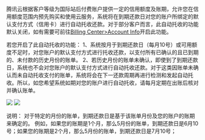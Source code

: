 
腾讯云根据客户等级为国际站后付费账户提供一定的信用额度及账期，允许您在信用额度范围内预先购买和使用云服务，系统将在到期还款日对您的账户所绑定的默认支付方式（信用卡）进行自动托收还款。对于部分客户而言，此自动托收的功能默认关闭，如有需要可前往[Billing Center>Account Info](https://console.cloud.tencent.com/intlbilling/account)开启此功能。

若您开启了此自动托收的功能：
1、系统按月于到期还款日（每月10号）或可用额度不足时，对您账户的默认支付方式进行托收还款，以支付所有已确认的且已到期的、未付款的历史月份的账单。
2、若历史月份的账单未确认，即使到了到期还款日，系统也不会对您账户的默认支付方式进行自动托收还款。对于这类因账单未确认而未自动托收支付的账单，系统将会在下一还款周期再进行检测和发起自动托收。所以，如您希望系统如期对您的账户进行自动托收，请每月定期在出账后核对并确认账单。

![](https://main.qcloudimg.com/raw/791b09bed2963819b858b6f1c60cc6ff.png)
![](https://main.qcloudimg.com/raw/34c9f9b2b597a65b898bfc97e5f31e7b.png)

说明：
对于特定的月份的账单，到期还款日是基于该账单月份及您的账户的账期来确定的。
例如，如果您的账期是1个月，那么5月份的账单，到期还款日是6月10号；如果您的账期是2个月，那么5月份的账单，到期还款日是7月10号；